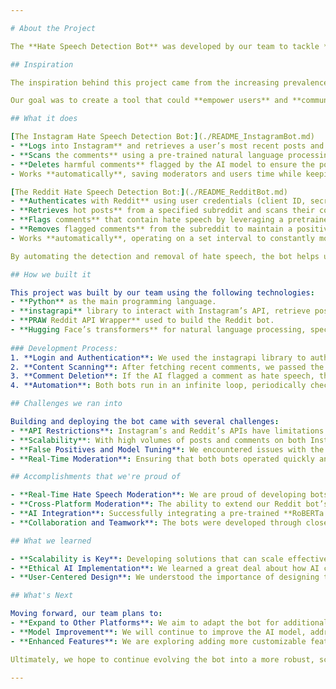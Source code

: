 ```yaml
---

# About the Project

The **Hate Speech Detection Bot** was developed by our team to tackle **online harassment** and **discrimination** on social media platforms, particularly Instagram and Reddit. By leveraging the power of AI, this bot automatically detects and removes hate speech from Instagram comments and Reddit posts, creating a safer and more inclusive space for users. This project includes comment-moderating bots for both **Reddit** and **Instagram**, expanding our efforts to combat harmful content across multiple platforms.

## Inspiration

The inspiration behind this project came from the increasing prevalence of **hate speech** and **cyberbullying** on social media platforms. As platforms like Instagram and Reddit have grown, it has become more challenging for moderators to effectively manage harmful content.  

Our goal was to create a tool that could **empower users** and **community moderators** to protect their online spaces from abusive content without the need for constant manual oversight. The vision was to use technology to fight back against hate speech and **discrimination**, promoting safer interactions online.

## What it does

[The Instagram Hate Speech Detection Bot:](./README_InstagramBot.md)
- **Logs into Instagram** and retrieves a user’s most recent posts and associated comments.
- **Scans the comments** using a pre-trained natural language processing (NLP) model to detect **hate speech**.
- **Deletes harmful comments** flagged by the AI model to ensure the post remains respectful and inclusive.
- Works **automatically**, saving moderators and users time while keeping their online spaces free of harmful content.

[The Reddit Hate Speech Detection Bot:](./README_RedditBot.md)
- **Authenticates with Reddit** using user credentials (client ID, secret key, username, and password).
- **Retrieves hot posts** from a specified subreddit and scans their comments.
- **Flags comments** that contain hate speech by leveraging a pretrained NLP model.
- **Removes flagged comments** from the subreddit to maintain a positive and respectful community.
- Works **automatically**, operating on a set interval to constantly monitor and moderate content on Reddit.

By automating the detection and removal of hate speech, the bot helps users maintain control over their online environments and promotes a healthier, more positive community.

## How we built it

This project was built by our team using the following technologies:
- **Python** as the main programming language.
- **instagrapi** library to interact with Instagram’s API, retrieve posts and comments, and delete comments.
- **PRAW Reddit API Wrapper** used to build the Reddit bot.
- **Hugging Face’s transformers** for natural language processing, specifically the **facebook/roberta-hate-speech-dynabench-r4-target** model, which classifies text as either **safe** or **hate speech**.
  
### Development Process:
1. **Login and Authentication**: We used the instagrapi library to authenticate the Instagram bot using Instagram credentials and retrieve the necessary data (user media and comments). The Reddit bot was created by setting up a subreddit with the bot as a moderator and using the built-in functions of the PRAW API for the later steps in the development process.
2. **Content Scanning**: After fetching recent comments, we passed the text to the pre-trained AI model to classify the comments into categories such as "safe" or "hate".
3. **Comment Deletion**: If the AI flagged a comment as hate speech, the bot would automatically remove it using the respective platform's API, ensuring a swift response to harmful content.
4. **Automation**: Both bots run in an infinite loop, periodically checking for new comments and cleaning them up without human intervention.

## Challenges we ran into

Building and deploying the bot came with several challenges:
- **API Restrictions**: Instagram’s and Reddit’s APIs have limitations on data access and comment removal, which required us to work within these boundaries while still achieving the bot's goals.
- **Scalability**: With high volumes of posts and comments on both Instagram and Reddit, we had to design a solution that could handle large amounts of data without slowing down or missing harmful content.
- **False Positives and Model Tuning**: We encountered issues with the model occasionally flagging non-hateful content as harmful. Fine-tuning the model to improve its accuracy in detecting hate speech without mistakenly flagging innocent comments was an ongoing process.
- **Real-Time Moderation**: Ensuring that both bots operated quickly and effectively, especially as new comments were posted, was a challenge that required optimizing the bot’s performance.

## Accomplishments that we're proud of

- **Real-Time Hate Speech Moderation**: We are proud of developing bots that can effectively detect and remove hate speech in real time, preventing harmful comments from being seen by other users.
- **Cross-Platform Moderation**: The ability to extend our Reddit bot’s concept to Instagram was a key achievement, allowing us to apply the solution to different social media platforms.
- **AI Integration**: Successfully integrating a pre-trained **RoBERTa model** for hate speech detection and fine-tuning it to work for Instagram and Reddit comments was a major accomplishment.
- **Collaboration and Teamwork**: The bots were developed through close collaboration among team members with various areas of expertise, from data science and machine learning to software development and user interface design.

## What we learned

- **Scalability is Key**: Developing solutions that can scale effectively to handle large amounts of data is essential, especially when dealing with social media platforms that generate millions of posts and comments daily.
- **Ethical AI Implementation**: We learned a great deal about how AI can be used for **social good**, and the importance of continually refining models to ensure they do not inadvertently censor content or misinterpret context.
- **User-Centered Design**: We understood the importance of designing technology that is **accessible and beneficial** for users—creating tools that directly address real-world problems, like online harassment, in a way that is intuitive and helpful.

## What's Next

Moving forward, our team plans to:
- **Expand to Other Platforms**: We aim to adapt the bot for additional social media platforms, such as **Twitter** and **Facebook**, to help tackle hate speech and discrimination in more online communities.
- **Model Improvement**: We will continue to improve the AI model, addressing any limitations or biases and ensuring it can accurately detect harmful content across diverse languages and contexts.
- **Enhanced Features**: We are exploring adding more customizable features, such as personalized filtering for specific types of hate speech or integrating sentiment analysis to detect subtle forms of discrimination.

Ultimately, we hope to continue evolving the bot into a more robust, scalable tool that can make a meaningful impact on combating online hate speech and fostering **inclusive, respectful communities**.

--- 
```

